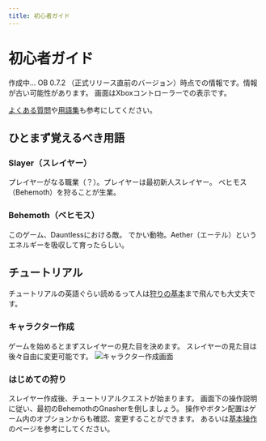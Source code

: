 ```yaml
---
title: 初心者ガイド
---
```

# 初心者ガイド
作成中…
OB 0.7.2 （正式リリース直前のバージョン）時点での情報です。情報が古い可能性があります。
画面はXboxコントローラーでの表示です。

[よくある質問](/basic/よくある質問)や[用語集](/basic/用語集)も参考にしてください。

## ひとまず覚えるべき用語

### Slayer（スレイヤー）
プレイヤーがなる職業（？）。プレイヤーは最初新人スレイヤー。
ベヒモス（Behemoth）を狩ることが生業。

### Behemoth（ベヒモス）
このゲーム、Dauntlessにおける敵。
でかい動物。Aether（エーテル）というエネルギーを吸収して育ったらしい。

## チュートリアル
チュートリアルの英語ぐらい読めるって人は[狩りの基本](#狩りの基本)まで飛んでも大丈夫です。

### キャラクター作成
ゲームを始めるとまずスレイヤーの見た目を決めます。
スレイヤーの見た目は後々自由に変更可能です。
![キャラクター作成画面](/img/tutorial_charedit.jpg "キャラクター作成画面")

### はじめての狩り
スレイヤー作成後、チュートリアルクエストが始まります。
画面下の操作説明に従い、最初のBehemothのGnasherを倒しましょう。
操作やボタン配置はゲーム内のオプションからも確認、変更することができます。
あるいは[基本操作](/basic/基本操作)のページを参考にしてください。
